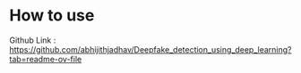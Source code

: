 # How to use

Github Link : https://github.com/abhijithjadhav/Deepfake_detection_using_deep_learning?tab=readme-ov-file
